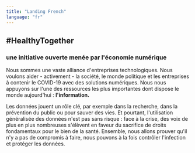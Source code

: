 ```yaml
---
title: "Landing French"
language: "fr"
---
```


## #HealthyTogether

### une initiative ouverte menée par l'économie numérique

Nous sommes une vaste alliance d'entreprises technologiques. Nous voulons aider - activement - la société, le monde politique et les entreprises à contenir le COVID-19 avec des solutions numériques. Nous nous appuyons sur l'une des ressources les plus importantes dont dispose le monde aujourd'hui : **l'information.**

Les données jouent un rôle clé, par exemple dans la recherche, dans la prévention du public ou pour sauver des vies. Et pourtant, l'utilisation généralisée des données n'est pas sans risque : face à la crise, des voix de plus en plus nombreuses s'élèvent en faveur du sacrifice de droits fondamentaux pour le bien de la santé.
Ensemble, nous allons prouver qu'il n'y a pas de compromis à faire, nous pouvons à la fois contrôler l'infection et protéger les données.
